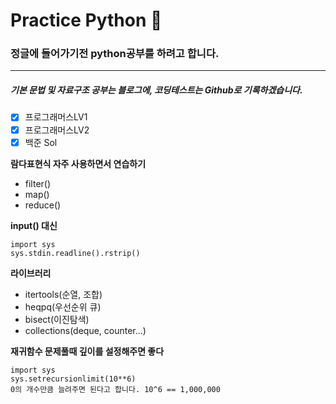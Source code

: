 # Practice Python 🐤

### 정글에 들어가기전 python공부를 하려고 합니다.
---
##### 기본 문법 및 자료구조 공부는 블로그에, 코딩테스트는 Github로 기록하겠습니다.

- [x] 프로그래머스LV1
- [x] 프로그래머스LV2
- [x] 백준 Sol

__람다표현식 자주 사용하면서 연습하기__  
- filter()
- map()
- reduce()

__input() 대신__ 
~~~
import sys  
sys.stdin.readline().rstrip()
~~~

__라이브러리__  
- itertools(순열, 조합)
- heqpq(우선순위 큐)
- bisect(이진탐색)
- collections(deque, counter...)

__재귀함수 문제풀때 깊이를 설정해주면 좋다__  
~~~
import sys  
sys.setrecursionlimit(10**6)  
0의 개수만큼 늘려주면 된다고 합니다. 10^6 == 1,000,000
~~~
